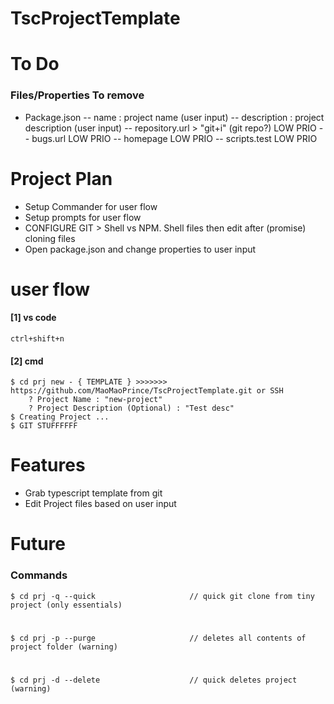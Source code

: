# TscProjectTemplate
# To Do 
### Files/Properties To remove
- Package.json
    --  name : project name (user input)
    --  description : project description (user input)
    --  repository.url > "git+i" (git repo?)                        LOW PRIO
    --  bugs.url                                                    LOW PRIO
    --  homepage                                                    LOW PRIO
    --  scripts.test                                                LOW PRIO
# Project Plan
-   Setup Commander for user flow
-   Setup prompts for user flow
-   CONFIGURE GIT > Shell vs NPM.  Shell files then edit after (promise) cloning files
-   Open package.json and change properties to user input
 
# user flow

#### [1] vs code
    ctrl+shift+n
#### [2] cmd
    $ cd prj new - { TEMPLATE } >>>>>>> https://github.com/MaoMaoPrince/TscProjectTemplate.git or SSH
        ? Project Name : "new-project"
        ? Project Description (Optional) : "Test desc"
    $ Creating Project ... 
    $ GIT STUFFFFFF
    
# Features
- Grab typescript template from git
- Edit Project files based on user input

# Future
### Commands
    
    $ cd prj -q --quick                     // quick git clone from tiny project (only essentials) 
#
    $ cd prj -p --purge                     // deletes all contents of project folder (warning)
#
    $ cd prj -d --delete                    // quick deletes project (warning)
    
    
    


